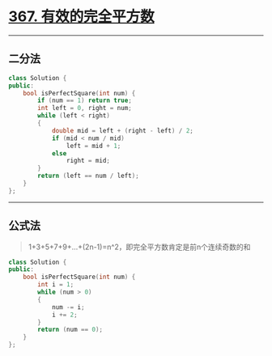 # [367. 有效的完全平方数](https://leetcode-cn.com/problems/valid-perfect-square/)

---

## 二分法

```cpp
class Solution {
public:
    bool isPerfectSquare(int num) {
        if (num == 1) return true;
        int left = 0, right = num;
        while (left < right)
        {
            double mid = left + (right - left) / 2;
            if (mid < num / mid)
                left = mid + 1;
            else
                right = mid;
        }
        return (left == num / left);
    }
};
```

---

## 公式法

> 1+3+5+7+9+…+(2n-1)=n^2，即完全平方数肯定是前n个连续奇数的和

```cpp
class Solution {
public:
    bool isPerfectSquare(int num) {
        int i = 1;
        while (num > 0)
        {
            num -= i;
            i += 2;
        }
        return (num == 0);
    }
};
```

